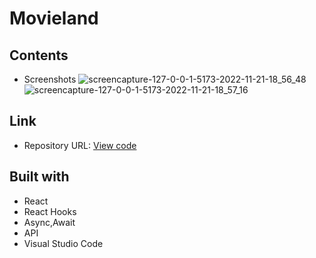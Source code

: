 # Movieland 

## Contents 


- Screenshots
![screencapture-127-0-0-1-5173-2022-11-21-18_56_48](https://user-images.githubusercontent.com/107273888/203129036-ba8fabd0-16e3-451f-b0ec-32b4acdac35f.png)
![screencapture-127-0-0-1-5173-2022-11-21-18_57_16](https://user-images.githubusercontent.com/107273888/203129023-3b5a9ff9-2d31-451b-bd55-b3ff8169c23d.png)



## Link
- Repository URL: [View code](https://github.com/devemit/Movieland-app)

## Built with
- React 
- React Hooks
- Async,Await
- API
- Visual Studio Code
